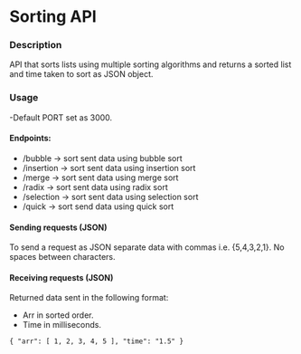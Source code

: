 # Sorting API
 
### Description
API that sorts lists using multiple sorting algorithms and returns a sorted list and time taken to sort as JSON object.

### Usage
-Default PORT set as 3000.
#### Endpoints:
- /bubble -> sort sent data using bubble sort
- /insertion -> sort sent data using insertion sort
- /merge -> sort sent data using merge sort
- /radix -> sort sent data using radix sort
- /selection -> sort sent data using selection sort
- /quick -> sort send data using quick sort
#### Sending requests (JSON)
To send a request as JSON separate data with commas i.e. {5,4,3,2,1}. No spaces between characters.

#### Receiving requests (JSON)
Returned data sent in the following format:
- Arr in sorted order.
- Time in milliseconds.

`{
	"arr": [
		1,
		2,
		3,
		4,
		5
	],
	"time": "1.5"
}`

